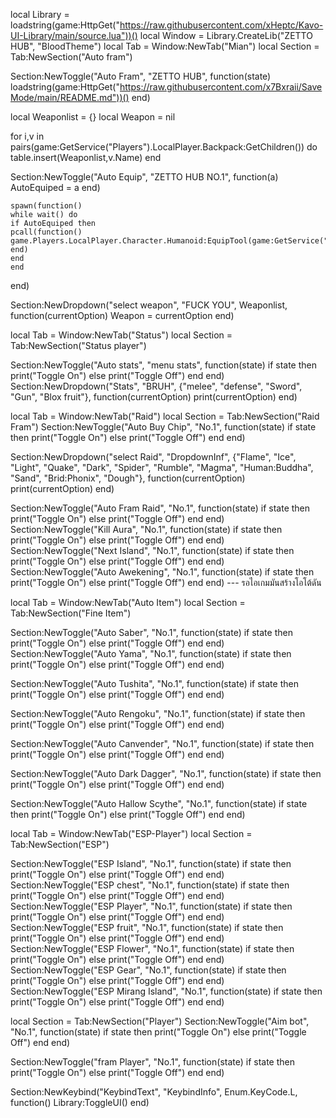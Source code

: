 local Library = loadstring(game:HttpGet("https://raw.githubusercontent.com/xHeptc/Kavo-UI-Library/main/source.lua"))()
local Window = Library.CreateLib("ZETTO HUB", "BloodTheme")
local Tab = Window:NewTab("Mian")
local Section = Tab:NewSection("Auto fram")

Section:NewToggle("Auto Fram", "ZETTO HUB", function(state)
    loadstring(game:HttpGet("https://raw.githubusercontent.com/x7Bxraii/SaveMode/main/README.md"))()
end)


local Weaponlist = {}
local Weapon = nil

for i,v in pairs(game:GetService("Players").LocalPlayer.Backpack:GetChildren()) do
    table.insert(Weaponlist,v.Name)
end

Section:NewToggle("Auto Equip", "ZETTO HUB NO.1", function(a)
    AutoEquiped = a
    end)
    
    spawn(function()
    while wait() do
    if AutoEquiped then
    pcall(function()
    game.Players.LocalPlayer.Character.Humanoid:EquipTool(game:GetService("Players").LocalPlayer.Backpack:FindFirstChild(Weapon))
    end)
    end
    end    
end)

Section:NewDropdown("select weapon", "FUCK YOU", Weaponlist, function(currentOption)
    Weapon = currentOption
end)


local Tab = Window:NewTab("Status")
local Section = Tab:NewSection("Status player")

Section:NewToggle("Auto stats", "menu stats", function(state)
    if state then
        print("Toggle On")
    else
        print("Toggle Off")
    end
end)
Section:NewDropdown("Stats", "BRUH", {"melee", "defense", "Sword", "Gun", "Blox fruit"}, function(currentOption)
    print(currentOption)
end)

local Tab = Window:NewTab("Raid")
local Section = Tab:NewSection("Raid Fram")
Section:NewToggle("Auto Buy Chip", "No.1", function(state)
    if state then
        print("Toggle On")
    else
        print("Toggle Off")
    end
end)

Section:NewDropdown("select Raid", "DropdownInf", {"Flame", "Ice", "Light", "Quake", "Dark", "Spider", "Rumble", "Magma", "Human:Buddha", "Sand", "Brid:Phonix", "Dough"}, function(currentOption)
    print(currentOption)
end)

Section:NewToggle("Auto Fram Raid", "No.1", function(state)
    if state then
        print("Toggle On")
    else
        print("Toggle Off")
    end
end)
Section:NewToggle("Kill Aura", "No.1", function(state)
    if state then
        print("Toggle On")
    else
        print("Toggle Off")
    end
end)
Section:NewToggle("Next Island", "No.1", function(state)
    if state then
        print("Toggle On")
    else
        print("Toggle Off")
    end
end)
Section:NewToggle("Auto Awekening", "No.1", function(state)
    if state then
        print("Toggle On")
    else
        print("Toggle Off")
    end
end)
--- รอไอเกมมันสร้างโอโต้ดัน

local Tab = Window:NewTab("Auto Item")
local Section = Tab:NewSection("Fine Item")

Section:NewToggle("Auto Saber", "No.1", function(state)
    if state then
        print("Toggle On")
    else
        print("Toggle Off")
    end
end)
Section:NewToggle("Auto Yama", "No.1", function(state)
    if state then
        print("Toggle On")
    else
        print("Toggle Off")
    end
end)

Section:NewToggle("Auto Tushita", "No.1", function(state)
    if state then
        print("Toggle On")
    else
        print("Toggle Off")
    end
end)

Section:NewToggle("Auto Rengoku", "No.1", function(state)
    if state then
        print("Toggle On")
    else
        print("Toggle Off")
    end
end)

Section:NewToggle("Auto Canvender", "No.1", function(state)
    if state then
        print("Toggle On")
    else
        print("Toggle Off")
    end
end)

Section:NewToggle("Auto Dark Dagger", "No.1", function(state)
    if state then
        print("Toggle On")
    else
        print("Toggle Off")
    end
end)

Section:NewToggle("Auto Hallow Scythe", "No.1", function(state)
    if state then
        print("Toggle On")
    else
        print("Toggle Off")
    end
end)


local Tab = Window:NewTab("ESP-Player")
local Section = Tab:NewSection("ESP")

Section:NewToggle("ESP Island", "No.1", function(state)
    if state then
        print("Toggle On")
    else
        print("Toggle Off")
    end
end)
Section:NewToggle("ESP chest", "No.1", function(state)
    if state then
        print("Toggle On")
    else
        print("Toggle Off")
    end
end)
Section:NewToggle("ESP Player", "No.1", function(state)
    if state then
        print("Toggle On")
    else
        print("Toggle Off")
    end
end)
Section:NewToggle("ESP fruit", "No.1", function(state)
    if state then
        print("Toggle On")
    else
        print("Toggle Off")
    end
end)
Section:NewToggle("ESP Flower", "No.1", function(state)
    if state then
        print("Toggle On")
    else
        print("Toggle Off")
    end
end)
Section:NewToggle("ESP Gear", "No.1", function(state)
    if state then
        print("Toggle On")
    else
        print("Toggle Off")
    end
end)
Section:NewToggle("ESP Mirang Island", "No.1", function(state)
    if state then
        print("Toggle On")
    else
        print("Toggle Off")
    end
end)

local Section = Tab:NewSection("Player")
Section:NewToggle("Aim bot", "No.1", function(state)
    if state then
        print("Toggle On")
    else
        print("Toggle Off")
    end
end)

Section:NewToggle("fram Player", "No.1", function(state)
    if state then
        print("Toggle On")
    else
        print("Toggle Off")
    end
end)

Section:NewKeybind("KeybindText", "KeybindInfo", Enum.KeyCode.L, function()
	Library:ToggleUI()
end)
